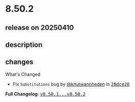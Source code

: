 # 8.50.2

## release on 20250410
## description
## changes
What's Changed

* Fix <code>Substitutions</code> bug by <a class="user-mention notranslate" data-hovercard-type="user" data-hovercard-url="/users/knutwannheden/hovercard" data-octo-click="hovercard-link-click" data-octo-dimensions="link_type:self" href="https://github.com/knutwannheden">@knutwannheden</a> in <a class="commit-link" data-hovercard-type="commit" data-hovercard-url="https://github.com/openrewrite/rewrite/commit/28dce26c99cf6dee51e5baa633c682a8e6065699/hovercard" href="https://github.com/openrewrite/rewrite/commit/28dce26c99cf6dee51e5baa633c682a8e6065699"><tt>28dce26</tt></a>

<strong>Full Changelog</strong>: <a class="commit-link" href="https://github.com/openrewrite/rewrite/compare/v8.50.1...v8.50.2"><tt>v8.50.1...v8.50.2</tt></a>


